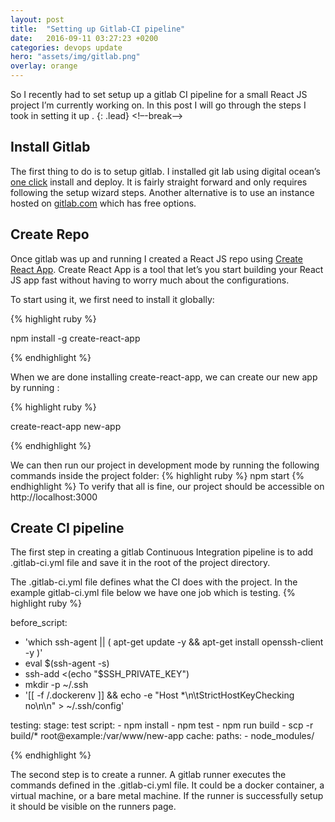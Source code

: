 ```yaml
---
layout: post
title:  "Setting up Gitlab-CI pipeline"
date:   2016-09-11 03:27:23 +0200
categories: devops update
hero: "assets/img/gitlab.png"
overlay: orange
---
```

So I recently had to set setup up a gitlab CI pipeline for a small React JS project I’m currently working on.
In this post I will go through the steps I took in setting it up .
{: .lead}
<!–-break-–>

## Install Gitlab
The first thing to do is to setup gitlab. I installed git lab using digital ocean’s [one click][one-click] install and deploy.
It is fairly straight forward and only requires following the setup wizard steps. Another alternative is to use an instance hosted on [gitlab.com][gitlab] which has free options.

## Create Repo
Once gitlab was  up and running I created a React JS repo using [Create React App][create-react-app]. Create React App is a tool that let’s you start building your React JS app fast without having to worry much about the configurations.

To start using it, we first need to install it globally:

{% highlight ruby %}

npm install -g create-react-app

{% endhighlight %}


When we are done installing create-react-app, we can create our new app by running :

{% highlight ruby %}

create-react-app new-app

{% endhighlight %}


We can then run our project in development mode by running the following commands inside the project folder:
{% highlight ruby %}
npm start
{% endhighlight %}
To verify that all is fine, our project should be accessible on http://localhost:3000

## Create CI pipeline
The first step in creating a gitlab Continuous Integration pipeline is to add .gitlab-ci.yml file and save it in the root of the project directory.

The .gitlab-ci.yml file defines what the CI does with the project. In the example gitlab-ci.yml file below we have one job which is testing.
{% highlight ruby %}

before_script:
  - 'which ssh-agent || ( apt-get update -y && apt-get install openssh-client -y )'
  - eval $(ssh-agent -s)
  - ssh-add <(echo "$SSH_PRIVATE_KEY")
  - mkdir -p ~/.ssh
  - '[[ -f /.dockerenv ]] && echo -e "Host *\n\tStrictHostKeyChecking no\n\n" > ~/.ssh/config'

testing:
  stage: test
  script:
    - npm install
    - npm test
    - npm run build
    - scp  -r build/*  root@example:/var/www/new-app
  cache:
    paths:
    - node_modules/

{% endhighlight %}

The second step is to create a runner. A gitlab runner executes the commands defined in the .gitlab-ci.yml file. 
It could be a docker container, a virtual machine, or a bare metal machine. 
If the runner is successfully setup it should be visible on the runners page.

[one-click]: https://www.digitalocean.com/products/one-click-apps/gitlab/
[gitlab]: https://about.gitlab.com
[create-react-app]:  https://github.com/facebookincubator/create-react-app